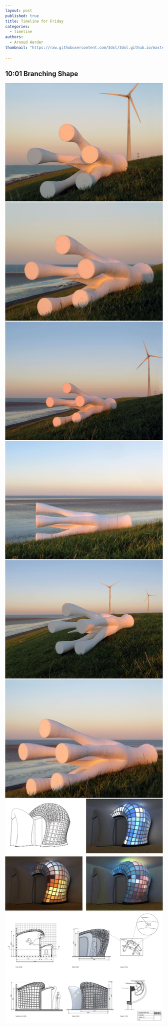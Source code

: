 ```yaml
---
layout: post
published: true
title: Timeline for Friday
categories:
  - timeline
authors:
  - Arnoud Herder
thumbnail: "https://raw.githubusercontent.com/3dxl/3dxl.github.io/master/photos/2015-01-02/00_img_4493.mini.jpg"

---
```


## 10:01 Branching Shape
![](https://raw.githubusercontent.com/3dxl/3dxl.github.io/master/photos/2015-01-02/00_img_4493.midi.jpg)
![](https://raw.githubusercontent.com/3dxl/3dxl.github.io/master/photos/2015-01-02/01_img_4494.midi.jpg)
![](https://raw.githubusercontent.com/3dxl/3dxl.github.io/master/photos/2015-01-02/02_img_4496.midi.jpg)
![](https://raw.githubusercontent.com/3dxl/3dxl.github.io/master/photos/2015-01-02/03_img_4503.midi.jpg)
![](https://raw.githubusercontent.com/3dxl/3dxl.github.io/master/photos/2015-01-02/04_img_4488.midi.jpg)
![](https://raw.githubusercontent.com/3dxl/3dxl.github.io/master/photos/2015-01-02/05_img_4491.midi.jpg)
![](https://raw.githubusercontent.com/3dxl/3dxl.github.io/master/photos/2015-01-02/06_1.midi.jpg)
![](https://raw.githubusercontent.com/3dxl/3dxl.github.io/master/photos/2015-01-02/07_2.midi.jpg)

 		 	   		  